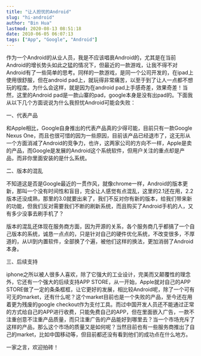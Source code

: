 ```yaml
---
title: "让人担忧的Android"
slug: "hi-android"
author: "Bin Hua"
lastmod: 2020-08-13 08:51:18
date: 2010-06-05 06:07:13
tags: ["App", "Google", "Android"]
---
```


作为一个Android的从业人员，我是不应该唱衰Android的，尤其是在当前Android的增长势头如此之猛的情况下，但最近的一款游戏，让我不得不对Android有了一些简单的思考。同样的一款游戏，是同一个公司开发的，在ipad上使用很舒服，但在android pad上，就玩得非常痛苦，以至于到了让人一点都不想玩的程度。为什么会这样，就是因为在android pad上手感奇差，效果奇差！当然，这里的Android pad是一款山寨的pad，google本身是没有出pad的。下面我从以下几个方面说说为什么我担忧Android可能会失败：

一、代表产品

和Apple相比，Google自身推出的代表产品真的少得可能，目前只有一款Google Nexus One，而且也很可惜的因为一些原因，目前该产品已经退市了，这无形从一个方面消减了Android的竞争力，也许，这两家公司的方向不一样，Apple是卖的产品，而Google是发展的Android这个系统软件，但用户关注的重点却是产品，而非你里面安装的是什么系统。

二、版本的混乱

不知道这是否是Google最近的一贯作风，就像chrome一样，Android的版本更新，那叫一个没有时间性和盲目，完全让人感觉有点混乱，这里的2.1还在用，2.2版本还没成熟，那里的3.0就要出来了，我们不反对你有新的版本，给我们带来新的功能，但我们反对需要我们不断的刷新系统，而且购买了Android手机的人，又有多少没事去刷手机了？

版本的混乱还体现在服务商方面，因为开源的关系，各个服务商几乎都搞了一个自己版本的系统，诚恳一点点的，只是针对自己的硬件优化系统，不改变很多，不厚道的，从UI到内置软件，全部换了个遍，被他们这样的换法，更加消弱了Android本身。

三、后续支持

iphone之所以被人很多人喜欢，除了它强大的工业设计，完美而又颠覆性的理念外，它还有一个强大的后续支持APP STORE，从一开始，Apple就对自己的APP STORE做了一定的条条框框，让它更好的发展，相比较Android呢，除了一个可有可无的market，还有什么呢？这个market目前也是一个失败的产品，至今还在用着更为残废的google checkout作为支付工具。而过中国开发人员还不能通过正常的方式给自己的APP进行收费，只能免费自己的APP，但在里面嵌入广告，一款不注重创意不注重产品质量，而只注重广告的产品能好到哪里去？当一个市场充斥了这样的产品，那么这个市场的质量又是如何呢？当然目前也有一些服务商推出了自己的market，比如中国移动等，但目前都还没有看到他们的成功点在什么地方。

一家之言，欢迎拍砖！